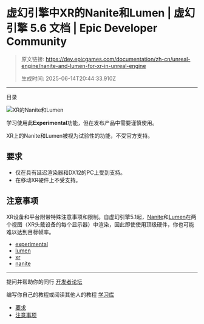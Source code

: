 # 虚幻引擎中XR的Nanite和Lumen | 虚幻引擎 5.6 文档 | Epic Developer Community

> 原文链接: https://dev.epicgames.com/documentation/zh-cn/unreal-engine/nanite-and-lumen-for-xr-in-unreal-engine
> 
> 生成时间: 2025-06-14T20:44:33.910Z

---

目录

![XR的Nanite和Lumen](https://dev.epicgames.com/community/api/documentation/image/ae3db28d-c22c-4a78-896f-e2361b91d684?resizing_type=fill&width=1920&height=335)

学习使用此**Experimental**功能，但在发布产品中需要谨慎使用。

XR上的Nanite和Lumen被视为试验性的功能，不受官方支持。

## 要求

-   仅在具有延迟渲染器和DX12的PC上受到支持。
-   在移动XR硬件上不受支持。

## 注意事项

XR设备和平台附带特殊注意事项和限制。自虚幻引擎5.1起，[Nanite](/documentation/zh-cn/unreal-engine/nanite-virtualized-geometry-in-unreal-engine)和[Lumen](/documentation/zh-cn/unreal-engine/lumen-global-illumination-and-reflections-in-unreal-engine)在两个视图（XR头戴设备的每个显示器）中渲染，因此即使使用顶级硬件，你也可能难以达到目标帧率。

-   [experimental](https://dev.epicgames.com/community/search?query=experimental)
-   [lumen](https://dev.epicgames.com/community/search?query=lumen)
-   [xr](https://dev.epicgames.com/community/search?query=xr)
-   [nanite](https://dev.epicgames.com/community/search?query=nanite)

* * *

提问并帮助你的同行 [开发者论坛](https://forums.unrealengine.com/categories?tag=unreal-engine)

编写你自己的教程或阅读其他人的教程 [学习库](https://dev.epicgames.com/community/unreal-engine/learning)

-   [要求](/documentation/zh-cn/unreal-engine/nanite-and-lumen-for-xr-in-unreal-engine#%E8%A6%81%E6%B1%82)
-   [注意事项](/documentation/zh-cn/unreal-engine/nanite-and-lumen-for-xr-in-unreal-engine#%E6%B3%A8%E6%84%8F%E4%BA%8B%E9%A1%B9)